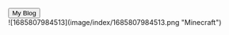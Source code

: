 
<link rel="stylesheet" type="text/css" href="style.css">
<html>
<body>  
<section class="loader"> 
<div class="slider" style="--i:0">     </div> 
<div class="slider" style="--i:1">     </div>  
<div class="slider" style="--i:2">     </div> 
<div class="slider" style="--i:3">    </div> 
 <div class="slider" style="--i:4">    </div>  
 </section>
<button onclick="window.location.href='\blog\index.md">
    My Blog
    <div class="arrow-wrapper">
        <div class="arrow"></div>
    </div>
</button>
 </body>
 </html>
 <br>
![1685807984513](image/index/1685807984513.png "Minecraft")